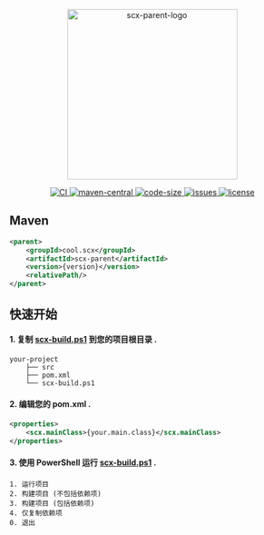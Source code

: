 <p align="center">
    <img src="https://scx.cool/scx-logo/scx-parent-logo.svg" width="300px"  alt="scx-parent-logo"/>
</p>
<p align="center">
    <a target="_blank" href="https://github.com/scx-projects/scx-parent/actions/workflows/ci.yml">
        <img src="https://github.com/scx-projects/scx-parent/actions/workflows/ci.yml/badge.svg" alt="CI"/>
    </a>
    <a target="_blank" href="https://central.sonatype.com/artifact/cool.scx/scx-parent">
        <img src="https://img.shields.io/maven-central/v/cool.scx/scx-parent?color=ff69b4" alt="maven-central"/>
    </a>
    <a target="_blank" href="https://github.com/scx-projects/scx-parent">
        <img src="https://img.shields.io/github/languages/code-size/scx-projects/scx-parent?color=orange" alt="code-size"/>
    </a>
    <a target="_blank" href="https://github.com/scx-projects/scx-parent/issues">
        <img src="https://img.shields.io/github/issues/scx-projects/scx-parent" alt="issues"/>
    </a>
    <a target="_blank" href="https://github.com/scx-projects/scx-parent/blob/master/LICENSE">
        <img src="https://img.shields.io/github/license/scx-projects/scx-parent" alt="license"/>
    </a>
</p>

## Maven

``` xml
<parent>
    <groupId>cool.scx</groupId>
    <artifactId>scx-parent</artifactId>
    <version>{version}</version>
    <relativePath/>
</parent>
```

## 快速开始

#### 1. 复制 [scx-build.ps1](./scx-build.ps1) 到您的项目根目录 .

```text
your-project
    ├── src
    ├── pom.xml
    └── scx-build.ps1
```

#### 2. 编辑您的 pom.xml .

```xml
<properties>
    <scx.mainClass>{your.main.class}</scx.mainClass>
</properties>
```

#### 3. 使用 PowerShell 运行 [scx-build.ps1](./scx-build.ps1) .

```
1. 运行项目
2. 构建项目 (不包括依赖项)
3. 构建项目 (包括依赖项)
4. 仅复制依赖项
0. 退出
```
